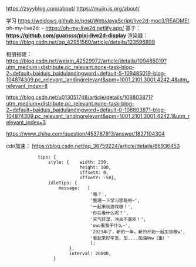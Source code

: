 https://zsyyblog.com/about/
https://mujin.js.org/about/


学习
https://weidows.github.io/post/Web/JavaScript/live2d-moc3/README/
oh-my-live2d:
    - https://oh-my-live2d.netlify.app/   基于：**https://github.com/guansss/pixi-live2d-display**
渲染器：
https://blog.csdn.net/qq_42951560/article/details/123596899

相册搭建：
https://blog.csdn.net/weixin_42529972/article/details/109485019?utm_medium=distribute.pc_relevant.none-task-blog-2~default~baidujs_baidulandingword~default-5-109485019-blog-104874309.pc_relevant_landingrelevant&spm=1001.2101.3001.4242.4&utm_relevant_index=8

https://blog.csdn.net/u013051748/article/details/108803871?utm_medium=distribute.pc_relevant.none-task-blog-2~default~baidujs_baidulandingword~default-0-108803871-blog-104874309.pc_relevant_landingrelevant&spm=1001.2101.3001.4242.1&utm_relevant_index=3

https://www.zhihu.com/question/453787913/answer/1827104304

cdn加速：
https://blog.csdn.net/qq_36759224/article/details/86936453

``` ejs
            tips: {
                style: {    width: 230,
                            height: 100,
                            offsetX: 0,
                            offsetY: -50},
                idleTips: {
                    message:   [
                                '嗷？',
                                '整理一下学习思路吧~',
                                '一起来玩游戏嗷！',
                                '你在看什么呢？',
                                '天气好湿，冷焱不喜欢！',
                                'owo看我干什么~',
                                '2023年了，新的一年，新的开始一起加油嗷w',
                                '看起来好辛苦，加....加油呐w（羞）'
                                ];
                        },
                        interval: 20000,
                  }  
```